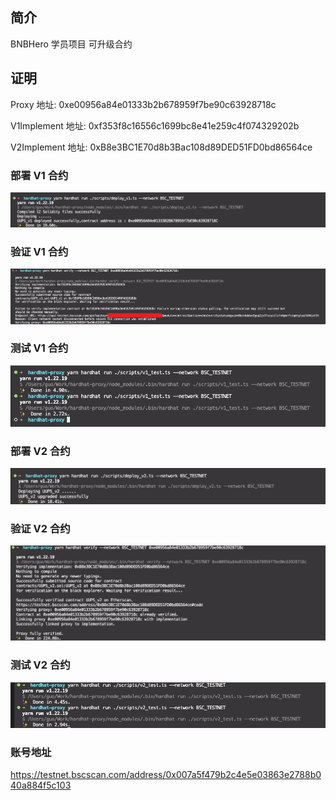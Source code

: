 ## 简介

BNBHero 学员项目 可升级合约

## 证明

Proxy 地址: 0xe00956a84e01333b2b678959f7be90c63928718c

V1Implement 地址: 0xf353f8c16556c1699bc8e41e259c4f074329202b

V2Implement 地址: 0xB8e3BC1E70d8b3Bac108d89DED51FD0bd86564ce

### 部署 V1 合约

![deploy_v1](./deploy_proof/v1_deploy.png)

### 验证 V1 合约

![verify_v1](./deploy_proof/v1_verify.png)

### 测试 V1 合约

![test_v1](./deploy_proof/v1_test.png)

### 部署 V2 合约

![deploy_v2](./deploy_proof/v2_deploy.png)

### 验证 V2 合约

![verify_v2](./deploy_proof/v2_verify.png)

### 测试 V2 合约

![test_v2](./deploy_proof/v2_test.png)

### 账号地址

https://testnet.bscscan.com/address/0x007a5f479b2c4e5e03863e2788b040a884f5c103
